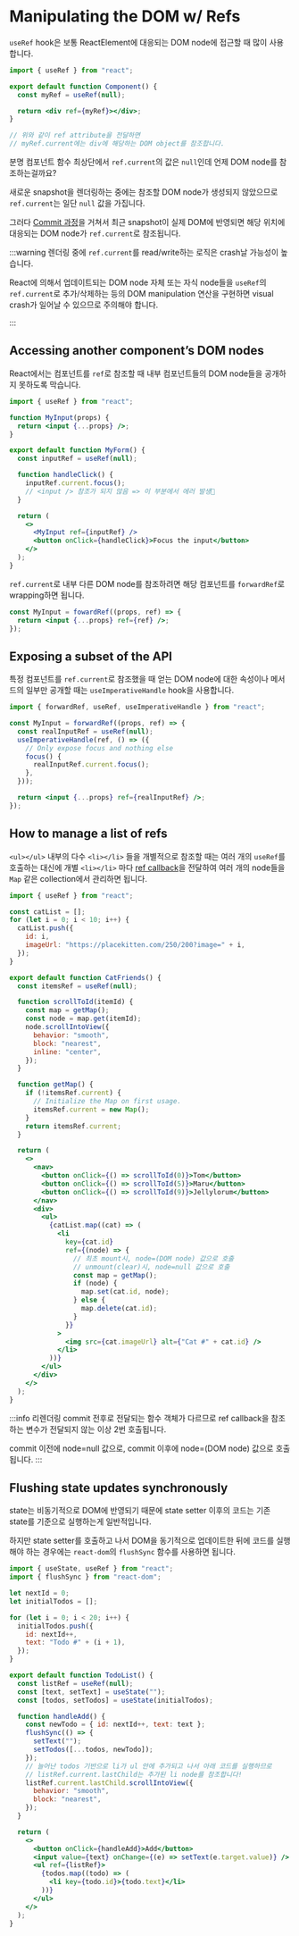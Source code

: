 # Manipulating the DOM w/ Refs

`useRef` hook은 보통 ReactElement에 대응되는 DOM node에 접근할 때 많이 사용합니다.

```jsx
import { useRef } from "react";

export default function Component() {
  const myRef = useRef(null);

  return <div ref={myRef}></div>;
}

// 위와 같이 ref attribute을 전달하면
// myRef.current에는 div에 해당하는 DOM object를 참조합니다.
```

분명 컴포넌트 함수 최상단에서 `ref.current`의 값은 `null`인데 언제 DOM node를 참조하는걸까요?

새로운 snapshot을 렌더링하는 중에는 참조할 DOM node가 생성되지 않았으므로 `ref.current`는 일단 `null` 값을 가집니다.

그러다 [Commit 과정](./render_and_commit.md#committing)을 거쳐서 최근 snapshot이 실제 DOM에 반영되면 해당 위치에 대응되는 DOM node가 `ref.current`로 참조됩니다.

:::warning
렌더링 중에 `ref.current`를 read/write하는 로직은 crash날 가능성이 높습니다.

React에 의해서 업데이트되는 DOM node 자체 또는 자식 node들을 `useRef`의 `ref.current`로 추가/삭제하는 등의 DOM manipulation 연산을 구현하면 visual crash가 일어날 수 있으므로 주의해야 합니다.

:::

## Accessing another component’s DOM nodes

React에서는 컴포넌트를 `ref`로 참조할 때 내부 컴포넌트들의 DOM node들을 공개하지 못하도록 막습니다.

```jsx
import { useRef } from "react";

function MyInput(props) {
  return <input {...props} />;
}

export default function MyForm() {
  const inputRef = useRef(null);

  function handleClick() {
    inputRef.current.focus();
    // <input /> 참조가 되지 않음 => 이 부분에서 에러 발생🚨
  }

  return (
    <>
      <MyInput ref={inputRef} />
      <button onClick={handleClick}>Focus the input</button>
    </>
  );
}
```

`ref.current`로 내부 다른 DOM node를 참조하려면 해당 컴포넌트를 `forwardRef`로 wrapping하면 됩니다.

```jsx
const MyInput = fowardRef((props, ref) => {
  return <input {...props} ref={ref} />;
});
```

## Exposing a subset of the API

특정 컴포넌트를 `ref.current`로 참조했을 때 얻는 DOM node에 대한 속성이나 메서드의 일부만 공개할 때는 `useImperativeHandle` hook을 사용합니다.

```jsx
import { forwardRef, useRef, useImperativeHandle } from "react";

const MyInput = forwardRef((props, ref) => {
  const realInputRef = useRef(null);
  useImperativeHandle(ref, () => ({
    // Only expose focus and nothing else
    focus() {
      realInputRef.current.focus();
    },
  }));

  return <input {...props} ref={realInputRef} />;
});
```

## How to manage a list of refs

`<ul></ul>` 내부의 다수 `<li></li>` 들을 개별적으로 참조할 때는 여러 개의 `useRef`를 호출하는 대신에 개별 `<li></li>` 마다 [ref callback](https://react.dev/reference/react-dom/components/common#ref-callback)을 전달하여 여러 개의 node들을 `Map` 같은 collection에서 관리하면 됩니다.

```jsx
import { useRef } from "react";

const catList = [];
for (let i = 0; i < 10; i++) {
  catList.push({
    id: i,
    imageUrl: "https://placekitten.com/250/200?image=" + i,
  });
}

export default function CatFriends() {
  const itemsRef = useRef(null);

  function scrollToId(itemId) {
    const map = getMap();
    const node = map.get(itemId);
    node.scrollIntoView({
      behavior: "smooth",
      block: "nearest",
      inline: "center",
    });
  }

  function getMap() {
    if (!itemsRef.current) {
      // Initialize the Map on first usage.
      itemsRef.current = new Map();
    }
    return itemsRef.current;
  }

  return (
    <>
      <nav>
        <button onClick={() => scrollToId(0)}>Tom</button>
        <button onClick={() => scrollToId(5)}>Maru</button>
        <button onClick={() => scrollToId(9)}>Jellylorum</button>
      </nav>
      <div>
        <ul>
          {catList.map((cat) => (
            <li
              key={cat.id}
              ref={(node) => {
                // 최초 mount시, node=(DOM node) 값으로 호출
                // unmount(clear)시, node=null 값으로 호출
                const map = getMap();
                if (node) {
                  map.set(cat.id, node);
                } else {
                  map.delete(cat.id);
                }
              }}
            >
              <img src={cat.imageUrl} alt={"Cat #" + cat.id} />
            </li>
          ))}
        </ul>
      </div>
    </>
  );
}
```

:::info
리렌더링 commit 전후로 전달되는 함수 객체가 다르므로 ref callback을 참조하는 변수가 전달되지 않는 이상 2번 호출됩니다.

commit 이전에 node=null 값으로, commit 이후에 node=(DOM node) 값으로 호출됩니다.
:::

## Flushing state updates synchronously

state는 비동기적으로 DOM에 반영되기 때문에 state setter 이후의 코드는 기존 state를 기준으로 실행하는게 일반적입니다.

하지만 state setter를 호출하고 나서 DOM을 동기적으로 업데이트한 뒤에 코드를 실행해야 하는 경우에는 `react-dom`의 `flushSync` 함수를 사용하면 됩니다.

```jsx
import { useState, useRef } from "react";
import { flushSync } from "react-dom";

let nextId = 0;
let initialTodos = [];

for (let i = 0; i < 20; i++) {
  initialTodos.push({
    id: nextId++,
    text: "Todo #" + (i + 1),
  });
}

export default function TodoList() {
  const listRef = useRef(null);
  const [text, setText] = useState("");
  const [todos, setTodos] = useState(initialTodos);

  function handleAdd() {
    const newTodo = { id: nextId++, text: text };
    flushSync(() => {
      setText("");
      setTodos([...todos, newTodo]);
    });
    // 늘어난 todos 기반으로 li가 ul 안에 추가되고 나서 아래 코드를 실행하므로
    // listRef.current.lastChild는 추가된 li node를 참조합니다!
    listRef.current.lastChild.scrollIntoView({
      behavior: "smooth",
      block: "nearest",
    });
  }

  return (
    <>
      <button onClick={handleAdd}>Add</button>
      <input value={text} onChange={(e) => setText(e.target.value)} />
      <ul ref={listRef}>
        {todos.map((todo) => (
          <li key={todo.id}>{todo.text}</li>
        ))}
      </ul>
    </>
  );
}
```
